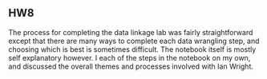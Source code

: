 ## HW8

The process for completing the data linkage lab was fairly straightforward except that there are many ways to complete each data wrangling step, and choosing which is best is sometimes difficult. The notebook itself is mostly self explanatory however. I each of the steps in the notebook on my own, and discussed the overall themes and processes involved with Ian Wright.
